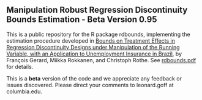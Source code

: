 ## Manipulation Robust Regression Discontinuity Bounds Estimation - Beta Version 0.95

This is a public repository for the R package rdbounds, implementing the estimation procedure developed in [Bounds on Treatment Effects in Regression Discontinuity Designs under Manipulation of the Running Variable, with an Application to Unemployment Insurance in Brazil](http://www.nber.org/papers/w22892, "NBER Working Paper"), by François Gerard, Miikka Rokkanen, and Christoph Rothe. See [rdbounds.pdf](../blob/master/rdbounds.pdf) for details.

This is a **beta** version of the code and we appreciate any feedback or issues discovered. Please direct your comments to leonard.goff at columbia.edu.
